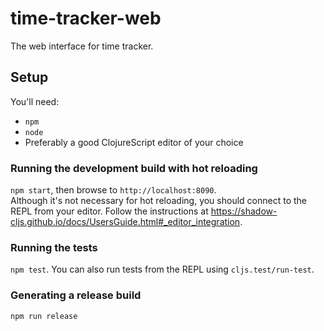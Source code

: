 # time-tracker-web

The web interface for time tracker.

## Setup
You'll need:
* `npm`
* `node`
* Preferably a good ClojureScript editor of your choice

### Running the development build with hot reloading
`npm start`, then browse to `http://localhost:8090`.  
Although it's not necessary for hot reloading, you should connect to the REPL from your editor. Follow the instructions at https://shadow-cljs.github.io/docs/UsersGuide.html#_editor_integration.

### Running the tests
`npm test`. You can also run tests from the REPL using `cljs.test/run-test`.

### Generating a release build
`npm run release`
